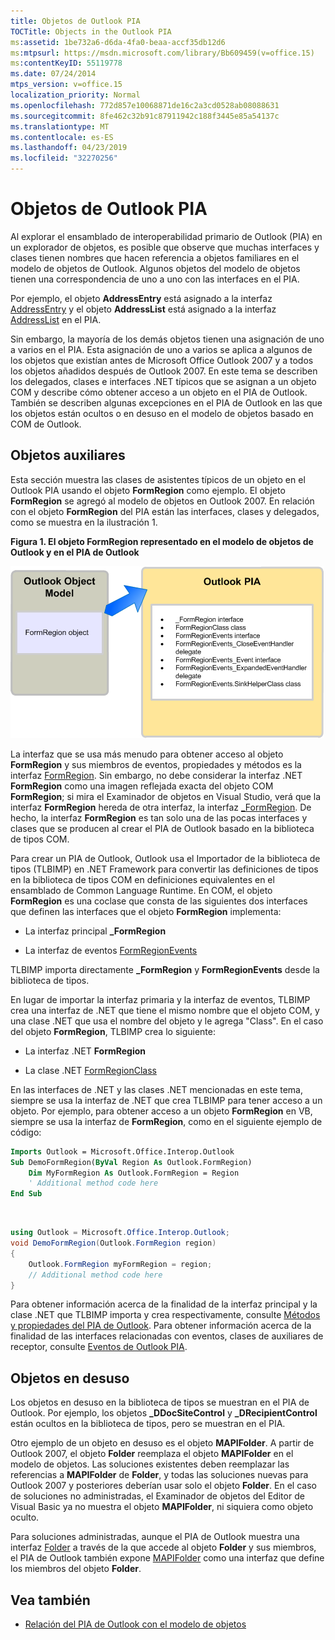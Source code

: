 ```yaml
---
title: Objetos de Outlook PIA
TOCTitle: Objects in the Outlook PIA
ms:assetid: 1be732a6-d6da-4fa0-beaa-accf35db12d6
ms:mtpsurl: https://msdn.microsoft.com/library/Bb609459(v=office.15)
ms:contentKeyID: 55119778
ms.date: 07/24/2014
mtps_version: v=office.15
localization_priority: Normal
ms.openlocfilehash: 772d857e10068871de16c2a3cd0528ab08088631
ms.sourcegitcommit: 8fe462c32b91c87911942c188f3445e85a54137c
ms.translationtype: MT
ms.contentlocale: es-ES
ms.lasthandoff: 04/23/2019
ms.locfileid: "32270256"
---
```

# <a name="objects-in-the-outlook-pia"></a>Objetos de Outlook PIA

Al explorar el ensamblado de interoperabilidad primario de Outlook (PIA) en un explorador de objetos, es posible que observe que muchas interfaces y clases tienen nombres que hacen referencia a objetos familiares en el modelo de objetos de Outlook. Algunos objetos del modelo de objetos tienen una correspondencia de uno a uno con las interfaces en el PIA. 

Por ejemplo, el objeto **AddressEntry** está asignado a la interfaz [AddressEntry](https://msdn.microsoft.com/library/bb609728\(v=office.15\)) y el objeto **AddressList** está asignado a la interfaz [AddressList](https://msdn.microsoft.com/library/bb623538\(v=office.15\)) en el PIA. 

Sin embargo, la mayoría de los demás objetos tienen una asignación de uno a varios en el PIA. Esta asignación de uno a varios se aplica a algunos de los objetos que existían antes de Microsoft Office Outlook 2007 y a todos los objetos añadidos después de Outlook 2007. En este tema se describen los delegados, clases e interfaces .NET típicos que se asignan a un objeto COM y describe cómo obtener acceso a un objeto en el PIA de Outlook. También se describen algunas excepciones en el PIA de Outlook en las que los objetos están ocultos o en desuso en el modelo de objetos basado en COM de Outlook.

## <a name="helper-objects"></a>Objetos auxiliares

Esta sección muestra las clases de asistentes típicos de un objeto en el Outlook PIA usando el objeto **FormRegion** como ejemplo. El objeto **FormRegion** se agregó al modelo de objetos en Outlook 2007. En relación con el objeto **FormRegion** del PIA están las interfaces, clases y delegados, como se muestra en la ilustración 1.

**Figura 1. El objeto FormRegion representado en el modelo de objetos de Outlook y en el PIA de Outlook**

![El objeto FormRegion representado en el modelo de objetos de Outlook y en el PIA de Outlook](media/pia-outlook-object-model.gif)

La interfaz que se usa más menudo para obtener acceso al objeto **FormRegion** y sus miembros de eventos, propiedades y métodos es la interfaz [FormRegion](https://msdn.microsoft.com/library/bb652633\(v=office.15\)). Sin embargo, no debe considerar la interfaz .NET **FormRegion** como una imagen reflejada exacta del objeto COM **FormRegion**; si mira el Examinador de objetos en Visual Studio, verá que la interfaz **FormRegion** hereda de otra interfaz, la interfaz [\_FormRegion](https://msdn.microsoft.com/library/bb645761\(v=office.15\)). De hecho, la interfaz **FormRegion** es tan solo una de las pocas interfaces y clases que se producen al crear el PIA de Outlook basado en la biblioteca de tipos COM.

Para crear un PIA de Outlook, Outlook usa el Importador de la biblioteca de tipos (TLBIMP) en .NET Framework para convertir las definiciones de tipos en la biblioteca de tipos COM en definiciones equivalentes en el ensamblado de Common Language Runtime. En COM, el objeto **FormRegion** es una coclase que consta de las siguientes dos interfaces que definen las interfaces que el objeto **FormRegion** implementa:

- La interfaz principal **\_FormRegion**

- La interfaz de eventos [FormRegionEvents](https://msdn.microsoft.com/library/bb611940\(v=office.15\))

TLBIMP importa directamente **\_FormRegion** y **FormRegionEvents** desde la biblioteca de tipos.

En lugar de importar la interfaz primaria y la interfaz de eventos, TLBIMP crea una interfaz de .NET que tiene el mismo nombre que el objeto COM, y una clase .NET que usa el nombre del objeto y le agrega "Class". En el caso del objeto **FormRegion**, TLBIMP crea lo siguiente:

- La interfaz .NET **FormRegion**

- La clase .NET [FormRegionClass](https://msdn.microsoft.com/library/bb624204\(v=office.15\))

En las interfaces de .NET y las clases .NET mencionadas en este tema, siempre se usa la interfaz de .NET que crea TLBIMP para tener acceso a un objeto. Por ejemplo, para obtener acceso a un objeto **FormRegion** en VB, siempre se usa la interfaz de **FormRegion**, como en el siguiente ejemplo de código:

```vb
Imports Outlook = Microsoft.Office.Interop.Outlook
Sub DemoFormRegion(ByVal Region As Outlook.FormRegion)
    Dim MyFormRegion As Outlook.FormRegion = Region
    ' Additional method code here
End Sub
```

<br/>

```csharp
using Outlook = Microsoft.Office.Interop.Outlook; 
void DemoFormRegion(Outlook.FormRegion region) 
{
    Outlook.FormRegion myFormRegion = region; 
    // Additional method code here
}
```

Para obtener información acerca de la finalidad de la interfaz principal y la clase .NET que TLBIMP importa y crea respectivamente, consulte [Métodos y propiedades del PIA de Outlook](methods-and-properties-in-the-outlook-pia.md). Para obtener información acerca de la finalidad de las interfaces relacionadas con eventos, clases de auxiliares de receptor, consulte [Eventos de Outlook PIA](events-in-the-outlook-pia.md).

## <a name="deprecated-objects"></a>Objetos en desuso

Los objetos en desuso en la biblioteca de tipos se muestran en el PIA de Outlook. Por ejemplo, los objetos **\_DDocSiteControl** y **\_DRecipientControl** están ocultos en la biblioteca de tipos, pero se muestran en el PIA.

Otro ejemplo de un objeto en desuso es el objeto **MAPIFolder**. A partir de Outlook 2007, el objeto **Folder** reemplaza el objeto **MAPIFolder** en el modelo de objetos. Las soluciones existentes deben reemplazar las referencias a **MAPIFolder** de **Folder**, y todas las soluciones nuevas para Outlook 2007 y posteriores deberían usar solo el objeto **Folder**. En el caso de soluciones no administradas, el Examinador de objetos del Editor de Visual Basic ya no muestra el objeto **MAPIFolder**, ni siquiera como objeto oculto. 

Para soluciones administradas, aunque el PIA de Outlook muestra una interfaz [Folder](https://msdn.microsoft.com/library/bb645774\(v=office.15\)) a través de la que accede al objeto **Folder** y sus miembros, el PIA de Outlook también expone [MAPIFolder](https://msdn.microsoft.com/library/bb624369\(v=office.15\)) como una interfaz que define los miembros del objeto **Folder**.

## <a name="see-also"></a>Vea también

- [Relación del PIA de Outlook con el modelo de objetos](relating-the-outlook-pia-with-the-object-model.md)


